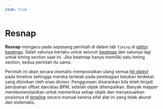 ```yaml
---
stub: true
---
```


# Resnap

**Resnap** mengacu pada sepasang perintah di dalam tab `Timing` di [editor beatmap](/wiki/Client/Beatmap_editor). Salah satunya berlaku untuk seluruh [beatmap](/wiki/Beatmap) dan satunya lagi untuk timing section saat ini. Jika beatmap hanya memiliki satu timing section, kedua perintah itu sama.

Perintah ini akan secara otomatis memposisikan ulang semua [hit object](/wiki/Hit_object) pada timeline sehingga mereka terletak pada pembagian ketukan terdekat yang diizinkan oleh snao divisor. Penggunaan disarankan bila telah terjadi perubahan offset dan/atau BPM, setelah objek ditempatkan. Banyak mapper merekomendasikan untuk memeriksa setiap objek dan menyesuaikan posisinya di [timeline](/wiki/Client/Beatmap_editor/Timelines) secara manual karena sifat alat ini yang tidak akurat dan sistematis.
